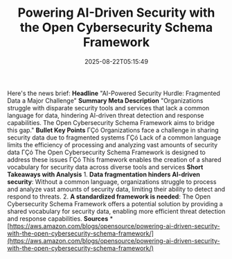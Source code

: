 ﻿---
title: "Powering AI-Driven Security with the Open Cybersecurity Schema Framework"
date: "2025-08-22T05:15:49"
category: "Markets"
summary: ""
slug: "powering aidriven security with the open cybersecurity schem"
source_urls:
  - "https://aws.amazon.com/blogs/opensource/powering-ai-driven-security-with-the-open-cybersecurity-schema-framework/"
seo:
  title: "Powering AI-Driven Security with the Open Cybersecurity Schema Framework | Hash n Hedge"
  description: ""
  keywords: ["news", "markets", "brief"]
---
Here's the news brief:  **Headline** "AI-Powered Security Hurdle: Fragmented Data a Major Challenge"  **Summary Meta Description** "Organizations struggle with disparate security tools and services that lack a common language for data, hindering AI-driven threat detection and response capabilities. The Open Cybersecurity Schema Framework aims to bridge this gap."  **Bullet Key Points**  ΓÇó Organizations face a challenge in sharing security data due to fragmented systems ΓÇó Lack of a common language limits the efficiency of processing and analyzing vast amounts of security data ΓÇó The Open Cybersecurity Schema Framework is designed to address these issues ΓÇó This framework enables the creation of a shared vocabulary for security data across diverse tools and services  **Short Takeaways with Analysis**  1. **Data fragmentation hinders AI-driven security**: Without a common language, organizations struggle to process and analyze vast amounts of security data, limiting their ability to detect and respond to threats. 2. **A standardized framework is needed**: The Open Cybersecurity Schema Framework offers a potential solution by providing a shared vocabulary for security data, enabling more efficient threat detection and response capabilities.  **Sources**  * [https://aws.amazon.com/blogs/opensource/powering-ai-driven-security-with-the-open-cybersecurity-schema-framework/](https://aws.amazon.com/blogs/opensource/powering-ai-driven-security-with-the-open-cybersecurity-schema-framework/) 
